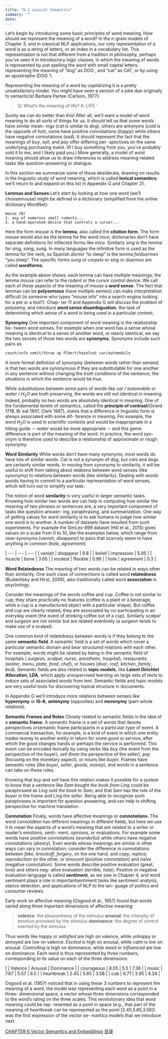 ```yaml
---
title: "6.1 Lexical Semantics"
summary: ""
date: 
---
```


Let’s begin by introducing some basic principles of word meaning. How should
we represent the meaning of a word? In the n-gram models of Chapter 3, and in
classical NLP applications, our only representation of a word is as a string of letters,
or an index in a vocabulary list. This representation is not that different from a
tradition in philosophy, perhaps you’ve seen it in introductory logic classes, in which
the meaning of words is represented by just spelling the word with small capital
letters; representing the meaning of “dog” as DOG , and “cat” as CAT, or by using an
apostrophe (DOG ’).

Representing the meaning of a word by capitalizing it is a pretty unsatisfactory
model. You might have seen a version of a joke due originally to semanticist Barbara
Partee (Carlson, 1977):

> Q: What’s the meaning of life?
> A: LIFE ’

Surely we can do better than this! After all, we’ll want a model of word meaning
to do all sorts of things for us. It should tell us that some words have similar mean-
ings (*cat* is similar to *dog*), others are antonyms (*cold* is the opposite of *hot*), some
have positive connotations (*happy*) while others have negative connotations (*sad*). It
should represent the fact that the meanings of *buy*, *sell*, and *pay* offer differing per-
spectives on the same underlying purchasing event. (If I buy something from you,
you’ve probably sold it to me, and I likely paid you.) More generally, a model of
word meaning should allow us to draw inferences to address meaning-related tasks
like question-answering or dialogue.

In this section we summarize some of these desiderata, drawing on results in the
linguistic study of word meaning, which is called **lexical semantics**; we’ll return to
and expand on this list in Appendix G and Chapter 21.

**Lemmas and Senses** Let’s start by looking at how one word (we’ll choosemouse)
might be deﬁned in a dictionary (simpliﬁed from the online dictionary WordNet):

```text
mouse (N)
1. any of numerous small rodents...
2. a hand-operated device that controls a cursor...
```

Here the form mouse is the **lemma**, also called the **citation form**. The form
*mouse* would also be the lemma for the word *mice*; dictionaries don’t have separate
deﬁnitions for inﬂected forms like *mice*. Similarly *sing* is the lemma for *sing*, *sang*,
*sung*. In many languages the inﬁnitive form is used as the lemma for the verb, so
Spanish *dormir* “to sleep” is the lemma *forduermes* “you sleep”. The speciﬁc forms
*sung* or *carpets* or *sing* or *duermes* are called **wordforms**.

As the example above shows, each lemma can have multiple meanings; the
lemma *mouse* can refer to the rodent or the cursor control device. We call each
of these aspects of the meaning of *mouse* a **word sense**. The fact that lemmas can
be **polysemous** (have multiple senses) can make interpretation difﬁcult (is someone
who types “mouse info” into a search engine looking for a pet or a tool?). Chap-
ter 11 and Appendix G will discuss the problem of polysemy, and introduce
**word sense disambiguation**, the task of determining which sense of a word is being used
in a particular context.

**Synonymy** One important component of word meaning is the relationship be-
tween word senses. For example when one word has a sense whose meaning is
identical to a sense of another word, or nearly identical, we say the two senses of
those two words are **synonyms**. Synonyms include such pairs as

```text
couch/sofa vomit/throw up ﬁlbert/hazelnut car/automobile
```

A more formal deﬁnition of synonymy (between words rather than senses) is that
two words are synonymous if they are substitutable for one another in any sentence
without changing the *truth conditions* of the sentence, the situations in which the
sentence would be true.

While substitutions between some pairs of words like *car / automobile* or 
*water* / $H_2O$ are truth preserving, the words are still not identical in meaning. Indeed,
probably no two words are absolutely identical in meaning. One of the fundamental
tenets of semantics, called the **principle of contrast**(Girard 1718, Br´eal 1897, Clark
1987), states that a difference in linguistic form is always associated with some dif-
ference in meaning. For example, the word $H_2O$ is used in scientiﬁc contexts and
would be inappropriate in a hiking guide -- *water* would be more appropriate -- and
this genre difference is part of the meaning of the word. In practice, the word syn-
onym is therefore used to describe a relationship of approximate or rough synonymy.

**Word Similarity** While words don’t have many synonyms, most words do have
lots of *similar* words. Cat is not a synonym of *dog*, but *cats* and dogs are certainly
similar words. In moving from synonymy to similarity, it will be useful to shift from
talking about relations between word senses (like synonymy) to relations between
words (like similarity). Dealing with words avoids having to commit to a particular
representation of word senses, which will turn out to simplify our task.

The notion of word **similarity** is very useful in larger semantic tasks. Knowing
how similar two words are can help in computing how similar the meaning of two
phrases or sentences are, a very important component of tasks like question answer-
ing, paraphrasing, and summarization. One way of getting values for word similarity
is to ask humans to judge how similar one word is to another. A number of datasets
have resulted from such experiments. For example the SimLex-999 dataset (Hill
et al., 2015) gives values on a scale from 0 to 10, like the examples below, which
range from near-synonyms (*vanish*, *disappear*) to pairs that scarcely seem to have
anything in common (*hole*, *agreement*):

| --- | --- | --- |
| vanish | disappear | 9.8 |
| belief | impression | 5.95 |
| muscle | bone | 3.65 |
| modest | ﬂexible | 0.98 |
| hole | agreement | 0.3 |

**Word Relatedness** The meaning of two words can be related in ways other than
similarity. One such class of connections is called word **relatedness** (Budanitsky
and Hirst, 2006), also traditionally called word **association** in psychology.

Consider the meanings of the words coffee and cup. Coffee is not similar to cup;
they share practically no features (coffee is a plant or a beverage, while a cup is a
manufactured object with a particular shape). But coffee and cup are clearly related;
they are associated by co-participating in an everyday event (the event of drinking
coffee out of a cup). Similarly *scalpel* and *surgeon* are not similar but are related
eventively (a surgeon tends to make use of a scalpel).

One common kind of relatedness between words is if they belong to the same
**semantic ﬁeld**. A semantic ﬁeld is a set of words which cover a particular semantic
domain and bear structured relations with each other. For example, words might be
related by being in the semantic ﬁeld of hospitals ( *surgeon*, *scalpel*, *nurse*,
*anesthetic*, *hospital*), restaurants (*waiter*, *menu*, *plate*, *food*, *chef*), or houses (*door*, *roof*,
*kitchen*, *family*, *bed*). Semantic ﬁelds are also related to **topic models**, like
**Latent Dirichlet Allocation, LDA**, which apply unsupervised learning on large sets of texts
to induce sets of associated words from text. Semantic ﬁelds and topic models are
very useful tools for discovering topical structure in documents.

In Appendix G we’ll introduce more relations between senses like **hypernymy**
or **IS-A**, **antonymy** (opposites) and **meronymy** (part-whole relations).

**Semantic Frames and Roles** Closely related to semantic ﬁelds is the idea of a
**semantic frame**. A semantic frame is a set of words that denote perspectives orsemantic frame
participants in a particular type of event. A commercial transaction, for example,
is a kind of event in which one entity trades money to another entity in return for
some good or service, after which the good changes hands or perhaps the service is
performed. This event can be encoded lexically by using verbs like *buy* (the event
from the perspective of the buyer), *sell* (from the perspective of the seller), *pay*
(focusing on the monetary aspect), or nouns like *buyer*. Frames have semantic roles
(like *buyer*, *seller*, *goods*, *money*), and words in a sentence can take on these roles.

Knowing that *buy* and *sell* have this relation makes it possible for a system to
know that a sentence like *Sam bought the book from Ling* could be paraphrased as
*Ling sold the book to Sam*, and that Sam has the role of the *buyer* in the frame and
Ling the *seller*. Being able to recognize such paraphrases is important for question
answering, and can help in shifting perspective for machine translation.

**Connotation** Finally, words have affective meanings or **connotations**. The word
*connotation* has different meanings in different ﬁelds, but here we use it to mean the
aspects of a word’s meaning that are related to a writer or reader’s emotions, senti-
ment, opinions, or evaluations. For example some words have positive connotations
(*wonderful*) while others have negative connotations (*dreary*). Even words whose
meanings are similar in other ways can vary in connotation; consider the difference
in connotations between *fake*, *knockoff*, *forgery*, on the one hand, and *copy*, *replica*,
*reproduction* on the other, or *innocent* (positive connotation) and *naive* (negative
connotation). Some words describe positive evaluation (great, love) and others neg-
ative evaluation (*terrible*, *hate*). Positive or negative evaluation language is called
**sentiment**, as we saw in Chapter 4, and word sentiment plays a role in importantsentiment
tasks like sentiment analysis, stance detection, and applications of NLP to the lan-
guage of politics and consumer reviews.

Early work on affective meaning (Osgood et al., 1957) found that words varied
along three important dimensions of affective meaning:

> **valence**: the pleasantness of the stimulus
> **arousal**: the intensity of emotion provoked by the stimulus
> **dominance**: the degree of control exerted by the stimulus

Thus words like *happy* or *satisﬁed* are high on valence, while *unhappy* or
*annoyed* are low on valence. *Excited* is high on arousal, while *calm* is low on arousal.
*Controlling* is high on dominance, while *awed* or *inﬂuenced* are low on dominance.
Each word is thus represented by three numbers, corresponding to its value on each
of the three dimensions:

| | Valence | Arousal | Dominance |
| courageous | 8.05 | 5.5 | 7.38 |
| music | 7.67 | 5.57 | 6.5 |
| heartbreak | 2.45 | 5.65 | 3.58 |
| cub | 6.71 | 3.95 | 4.24 |

Osgood et al. (1957) noticed that in using these 3 numbers to represent the
meaning of a word, the model was representing each word as a point in a three-
dimensional space, a vector whose three dimensions corresponded to the word’s
rating on the three scales. This revolutionary idea that word meaning could be rep-
resented as a point in space (e.g., that part of the meaning of *heartbreak* can be
represented as the point [2.45,5.65,3.58]) was the ﬁrst expression of the vector se-
mantics models that we introduce next.


<nav class="pagination justify-content-between">
<a href="../ch6">CHAPTER 6 Vector Semantics and Embeddings</a>
<a href="../">目录</a>
<span></span>
</nav>


